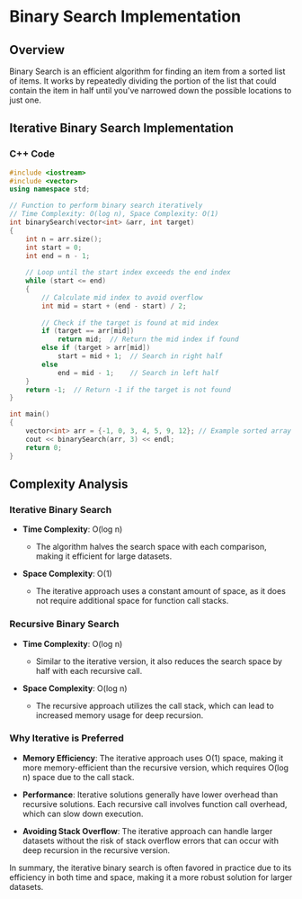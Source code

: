 # Binary Search Implementation

## Overview
Binary Search is an efficient algorithm for finding an item from a sorted list of items. It works by repeatedly dividing the portion of the list that could contain the item in half until you've narrowed down the possible locations to just one.

## Iterative Binary Search Implementation

### C++ Code
```cpp
#include <iostream>
#include <vector>
using namespace std;

// Function to perform binary search iteratively
// Time Complexity: O(log n), Space Complexity: O(1)
int binarySearch(vector<int> &arr, int target)
{
    int n = arr.size();
    int start = 0;       
    int end = n - 1;     
    
    // Loop until the start index exceeds the end index
    while (start <= end)
    {
        // Calculate mid index to avoid overflow
        int mid = start + (end - start) / 2;
        
        // Check if the target is found at mid index
        if (target == arr[mid])
            return mid;  // Return the mid index if found
        else if (target > arr[mid])
            start = mid + 1;  // Search in right half
        else
            end = mid - 1;    // Search in left half
    }
    return -1;  // Return -1 if the target is not found
}

int main()
{
    vector<int> arr = {-1, 0, 3, 4, 5, 9, 12}; // Example sorted array
    cout << binarySearch(arr, 3) << endl;
    return 0;
}
```
## Complexity Analysis

### Iterative Binary Search
- **Time Complexity**: O(log n)
  - The algorithm halves the search space with each comparison, making it efficient for large datasets.

- **Space Complexity**: O(1)
  - The iterative approach uses a constant amount of space, as it does not require additional space for function call stacks.

### Recursive Binary Search
- **Time Complexity**: O(log n)
  - Similar to the iterative version, it also reduces the search space by half with each recursive call.

- **Space Complexity**: O(log n)
  - The recursive approach utilizes the call stack, which can lead to increased memory usage for deep recursion.

### Why Iterative is Preferred
- **Memory Efficiency**: The iterative approach uses O(1) space, making it more memory-efficient than the recursive version, which requires O(log n) space due to the call stack.
  
- **Performance**: Iterative solutions generally have lower overhead than recursive solutions. Each recursive call involves function call overhead, which can slow down execution.

- **Avoiding Stack Overflow**: The iterative approach can handle larger datasets without the risk of stack overflow errors that can occur with deep recursion in the recursive version.

In summary, the iterative binary search is often favored in practice due to its efficiency in both time and space, making it a more robust solution for larger datasets.
